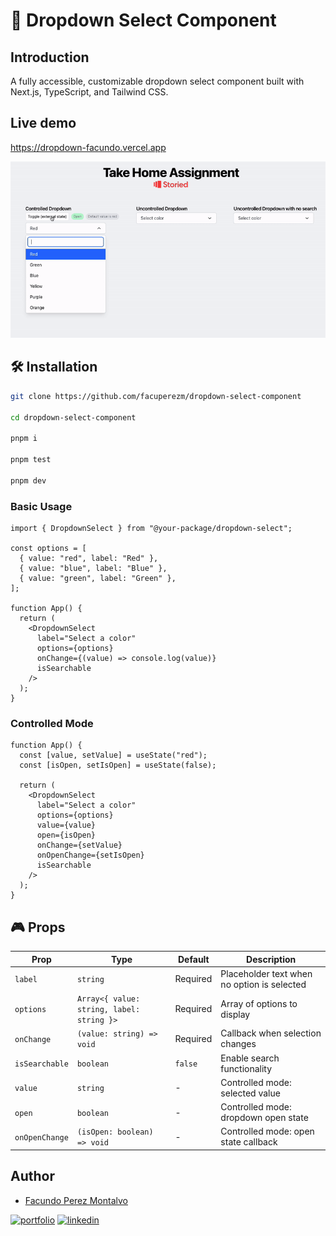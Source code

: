 # 🎨 Dropdown Select Component

## Introduction

A fully accessible, customizable dropdown select component built with Next.js, TypeScript, and Tailwind CSS.

## Live demo

https://dropdown-facundo.vercel.app

![dropdown-select](./public/demo.gif)

## 🛠️ Installation

```bash
git clone https://github.com/facuperezm/dropdown-select-component

cd dropdown-select-component

pnpm i

pnpm test

pnpm dev
```

### Basic Usage

```tsx
import { DropdownSelect } from "@your-package/dropdown-select";

const options = [
  { value: "red", label: "Red" },
  { value: "blue", label: "Blue" },
  { value: "green", label: "Green" },
];

function App() {
  return (
    <DropdownSelect
      label="Select a color"
      options={options}
      onChange={(value) => console.log(value)}
      isSearchable
    />
  );
}
```

### Controlled Mode

```tsx
function App() {
  const [value, setValue] = useState("red");
  const [isOpen, setIsOpen] = useState(false);

  return (
    <DropdownSelect
      label="Select a color"
      options={options}
      value={value}
      open={isOpen}
      onChange={setValue}
      onOpenChange={setIsOpen}
      isSearchable
    />
  );
}
```

## 🎮 Props

| Prop           | Type                                      | Default  | Description                                 |
| -------------- | ----------------------------------------- | -------- | ------------------------------------------- |
| `label`        | `string`                                  | Required | Placeholder text when no option is selected |
| `options`      | `Array<{ value: string, label: string }>` | Required | Array of options to display                 |
| `onChange`     | `(value: string) => void`                 | Required | Callback when selection changes             |
| `isSearchable` | `boolean`                                 | `false`  | Enable search functionality                 |
| `value`        | `string`                                  | -        | Controlled mode: selected value             |
| `open`         | `boolean`                                 | -        | Controlled mode: dropdown open state        |
| `onOpenChange` | `(isOpen: boolean) => void`               | -        | Controlled mode: open state callback        |

## Author

- [Facundo Perez Montalvo](https://facuperezm.com)

[![portfolio](https://img.shields.io/badge/my_portfolio-000?style=for-the-badge&logo=ko-fi&logoColor=white)](https://facuperezm.com)
[![linkedin](https://img.shields.io/badge/linkedin-0A66C2?style=for-the-badge&logo=linkedin&logoColor=white)](https://www.linkedin.com/in/facuperezm/)
